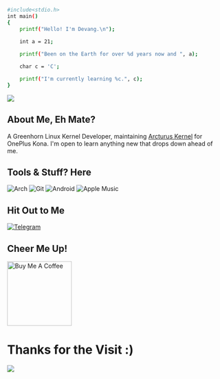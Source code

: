 ```bash
#include<stdio.h>
int main()
{    
    printf("Hello! I'm Devang.\n");
   
    int a = 21;

    printf("Been on the Earth for over %d years now and ", a);

    char c = 'C';

    printf("I'm currently learning %c.", c);
}
```
![](http://github-profile-summary-cards.vercel.app/api/cards/profile-details?username=jaaat4u&theme=2077)

## About Me, Eh Mate?

A Greenhorn Linux Kernel Developer, maintaining [Arcturus Kernel](https://t.me/ArcturusKernel) for OnePlus Kona.
I'm open to learn anything new that drops down ahead of me.

## Tools & Stuff? Here

![Arch](https://img.shields.io/badge/Arch_Linux-1793D1?style=for-the-badge&logo=arch-linux&logoColor=white)
![Git](https://img.shields.io/badge/Git-F05032?style=for-the-badge&logo=git&logoColor=white)
![Android](https://img.shields.io/badge/Android-3DDC84?style=for-the-badge&logo=android&logoColor=white)
![Apple Music](https://img.shields.io/badge/Apple-F05032?style=for-the-badge&logo=applemusic&logoColor=white)

## Hit Out to Me

[![Telegram](https://img.shields.io/badge/Telegram-2CA5E0?style=for-the-badge&logo=telegram&logoColor=white)](https://t.me/jaat4u)

## Cheer Me Up!

<a href="https://ko-fi.com/jaat4u" target="_blank"><img src="https://cdn.buymeacoffee.com/buttons/v2/default-red.png" alt="Buy Me A Coffee" width="150" ></a>

# Thanks for the Visit :)

![](https://komarev.com/ghpvc/?username=jaaat4u)
